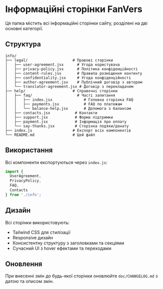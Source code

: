 # Інформаційні сторінки FanVers

Ця папка містить всі інформаційні сторінки сайту, розділені на дві основні категорії.

## Структура

```
info/
├── legal/                    # Правові сторінки
│   ├── user-agreement.jsx      # Угода користувача
│   ├── privacy-policy.jsx      # Політика конфіденційності
│   ├── content-rules.jsx       # Правила розміщення контенту
│   ├── confidentiality.jsx     # Угода конфіденційності
│   ├── author-agreement.jsx    # Публічний договір з автором
│   └── translator-agreement.jsx # Договір з перекладачем
├── help/                     # Справочні сторінки
│   ├── faq/                    # Часті запитання
│   │   ├── index.jsx              # Головна сторінка FAQ
│   │   ├── payments.jsx           # FAQ по платежам
│   │   └── balance-help.jsx       # Допомога з балансом
│   ├── contacts.jsx           # Контакти
│   ├── support.jsx            # Форма підтримки
│   ├── payment.jsx            # Інформація про оплату
│   └── say-thanks.jsx         # Сторінка подяки/донату
├── index.js                  # Експорт всіх компонентів
└── README.md                 # Цей файл
```

## Використання

Всі компоненти експортуються через `index.js`:

```javascript
import { 
  UserAgreement, 
  PrivacyPolicy, 
  FAQ, 
  Contacts 
} from './info';
```

## Дизайн

Всі сторінки використовують:
- Tailwind CSS для стилізації
- Responsive дизайн
- Консистентну структуру з заголовками та секціями
- Сучасний UI з hover ефектами та переходами

## Оновлення

При внесенні змін до будь-якої сторінки оновлюйте `doc/CHANGELOG.md` з датою та описом змін.
